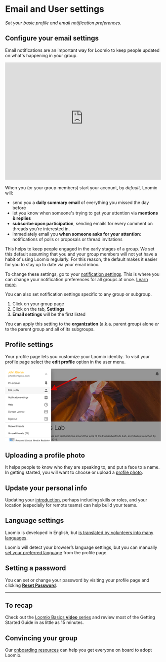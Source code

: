 # Email and User settings
_Set your basic profile and email notification preferences._

## Configure your email settings

Email notifications are an important way for Loomio to keep people updated on what's happening in your group.

<iframe width="100%" height="380px" src="https://www.youtube-nocookie.com/embed/0Mb2_D74ktM?rel=0" frameborder="0" allowfullscreen></iframe>

When you (or your group members) start your account, by _default,_ Loomio will:

- send you a **daily summary email** of everything you missed the day before
- let you know when someone's trying to get your attention via **mentions & replies**
- **subscribe upon participation**, sending emails for every comment on threads you're interested in.
- immediately email you **when someone asks for your attention**: notifications of polls or proposals or thread invitations

This helps to keep people engaged in the early stages of a group. We set this default assuming that you and your group members will not yet have a habit of using Loomio regularly. For this reason, the default makes it easier for you to stay up to date via your email inbox.

To change these settings, go to your [notification settings](https://www.loomio.com/email_preferences). This is where you can change your notification preferences for all groups at once. [Learn more](/en/user_manual/users/email_settings/#group-email-preferences).

You can also set notification settings specific to any group or subgroup.

1. Click on your group page
2. Click on the tab, **Settings**
3. **Email settings** will be the first listed

You can apply this setting to the **organization** (a.k.a. parent group) alone _or_ to the parent group and all of its subgroups.

## Profile settings

Your profile page lets you customize your Loomio identity. To visit your profile page select the **edit profile** option in the user menu.

![](edit_profile.png)

## Uploading a profile photo
It helps people to know who they are speaking to, and put a face to a name. In getting started, you will want to choose or upload a [profile photo](/en/user_manual/users/user_profile/#uploading-a-profile-photo).

## Update your personal info

Updating your [introduction](/en/user_manual/users/user_profile/#update-your-personal-info), perhaps including skills or roles, and your location (especially for remote teams) can help build your teams.

## Language settings
Loomio is developed in English, but [is translated by volunteers into many languages](https://www.loomio.com/g/cpaM3Hsv/loomio-community-translation).

Loomio will detect your browser’s language settings, but you can manually [set your preferred language](/en/user_manual/users/user_profile/#language-settings) from the profile page.

## Setting a password
You can set or change your password by visiting your profile page and clicking [**Reset Password**](/en/user_manual/users/user_profile/#resetting-your-password).

---

## To recap

Check out the [Loomio Basics **video** series](/en/overview-and-how-tos) and review most of the Getting Started Guide in as little as 15 minutes.

## Convincing your group

Our [onboarding resources](../../activating) can help you get everyone on board to adopt Loomio.
